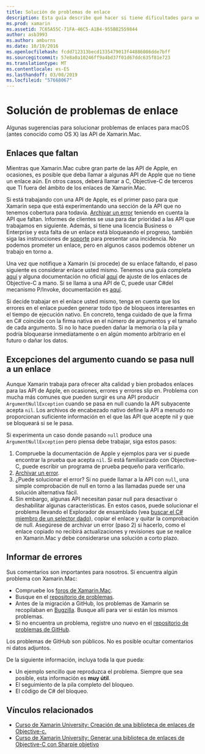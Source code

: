 ```yaml
---
title: Solución de problemas de enlace
description: Esta guía describe qué hacer si tiene dificultades para una biblioteca de Objective-C de enlace. En particular, comenta los enlaces que faltan, las excepciones del argumento cuando se pasa null a un enlace y los errores de generación de informes.
ms.prod: xamarin
ms.assetid: 7C65A55C-71FA-46C5-A1B4-955B82559844
author: asb3993
ms.author: amburns
ms.date: 10/19/2016
ms.openlocfilehash: fcdd712313becd1335479013f44886086dde7bff
ms.sourcegitcommit: 57e8a0a10246ff9a4bd37f01d67ddc635f81e723
ms.translationtype: MT
ms.contentlocale: es-ES
ms.lasthandoff: 03/08/2019
ms.locfileid: "57668067"
---
```

# <a name="binding-troubleshooting"></a>Solución de problemas de enlace

Algunas sugerencias para solucionar problemas de enlaces para macOS (antes conocido como OS X) las API de Xamarin.Mac.

## <a name="missing-bindings"></a>Enlaces que faltan

Mientras que Xamarin.Mac cubre gran parte de las API de Apple, en ocasiones, es posible que deba llamar a algunas API de Apple que no tiene un enlace aún. En otros casos, deberá llamar a C, Objective-C de terceros que TI fuera del ámbito de los enlaces de Xamarin.Mac.

Si está trabajando con una API de Apple, es el primer paso para que Xamarin sepa que está experimentando una sección de la API que no tenemos cobertura para todavía. [Archivar un error](#reporting-bugs) teniendo en cuenta la API que faltan. Informes de clientes se usa para dar prioridad a las API que trabajamos en siguiente. Además, si tiene una licencia Business o Enterprise y esta falta de un enlace está bloqueando el progreso, también siga las instrucciones de [soporte](http://xamarin.com/support) para presentar una incidencia. No podemos prometer un enlace, pero en algunos casos podemos obtener un trabajo en torno a.

Una vez que notifique a Xamarin (si procede) de su enlace faltando, el paso siguiente es considerar enlace usted mismo. Tenemos una guía completa [aquí](~/cross-platform/macios/binding/overview.md) y alguna documentación no oficial [aquí](http://brendanzagaeski.appspot.com/xamarin/0002.html) de ajuste de los enlaces de Objective-C a mano. Si se llama a una API de C, puede usar C#del mecanismo P/Invoke, documentación es [aquí](https://www.mono-project.com/docs/advanced/pinvoke/).

Si decide trabajar en el enlace usted mismo, tenga en cuenta que los errores en el enlace pueden generar todo tipo de bloqueos interesantes en el tiempo de ejecución nativo. En concreto, tenga cuidado de que la firma en C# coincide con la firma nativa en el número de argumentos y el tamaño de cada argumento. Si no lo hace pueden dañar la memoria o la pila y podría bloquearse inmediatamente o en algún momento arbitrario en el futuro o dañar los datos.

## <a name="argument-exceptions-when-passing-null-to-a-binding"></a>Excepciones del argumento cuando se pasa null a un enlace

Aunque Xamarin trabaja para ofrecer alta calidad y bien probados enlaces para las API de Apple, en ocasiones, errores y errores slip en. Problema con mucha más comunes que pueden surgir es una API producir `ArgumentNullException` cuando se pasa en null cuando la API subyacente acepta `nil`. Los archivos de encabezado nativo define la API a menudo no proporcionan suficiente información en el que las API que acepte nil y que se bloqueará si se le pasa.

Si experimenta un caso donde pasando `null` produce una `ArgumentNullException` pero piensa debe trabajar, siga estos pasos:

1. Compruebe la documentación de Apple y ejemplos para ver si puede encontrar la prueba que acepta `nil`. Si está familiarizado con Objective-C, puede escribir un programa de prueba pequeño para verificarlo.
2. [Archivar un error](#reporting-bugs).
3. ¿Puede solucionar el error? Si no puede llamar a la API con `null`, una simple comprobación de null en torno a las llamadas puede ser una solución alternativa fácil.
4. Sin embargo, algunas API necesitan pasar null para desactivar o deshabilitar algunas características. En estos casos, puede solucionar el problema llevando el Explorador de ensamblado (vea [buscar el C# miembro de un selector dado](~/mac/app-fundamentals/mac-apis.md#finding_selector)), copiar el enlace y quitar la comprobación de null. Asegúrese de archivar un error (paso 2) si hacerlo, como el enlace copiado no recibirá actualizaciones y revisiones que se realice en Xamarin.Mac y debe considerarse una solución a corto plazo.

<a name="reporting-bugs"/>

## <a name="reporting-bugs"></a>Informar de errores

Sus comentarios son importantes para nosotros. Si encuentra algún problema con Xamarin.Mac:

- Compruebe los [foros de Xamarin.Mac](https://forums.xamarin.com/categories/mac).
- Busque en el [repositorio de problemas](https://github.com/xamarin/xamarin-macios/issues). 
- Antes de la migración a GitHub, los problemas de Xamarin se recopilaban en [Bugzilla](https://bugzilla.xamarin.com/describecomponents.cgi). Busque allí para ver si están los mismos problemas.
- Si no encuentra un problema, registre uno nuevo en el [repositorio de problemas de GitHub](https://github.com/xamarin/xamarin-macios/issues/new).

Los problemas de GitHub son públicos. No es posible ocultar comentarios ni datos adjuntos. 

De la siguiente información, incluya toda la que pueda:

- Un ejemplo sencillo que reproduzca el problema. Siempre que sea posible, esta información es **muy útil**. 
- El seguimiento de la pila completo del bloqueo.
- El código de C# del bloqueo. 

## <a name="related-links"></a>Vínculos relacionados

- [Curso de Xamarin University: Creación de una biblioteca de enlaces de Objective-c.](https://university.xamarin.com/classes/track/all#building-an-objective-c-bindings-library)
- [Curso de Xamarin University: Generar una biblioteca de enlaces de Objective-C con Sharpie objetivo](https://university.xamarin.com/classes/track/all#build-an-objective-c-bindings-library-with-objective-sharpie)

